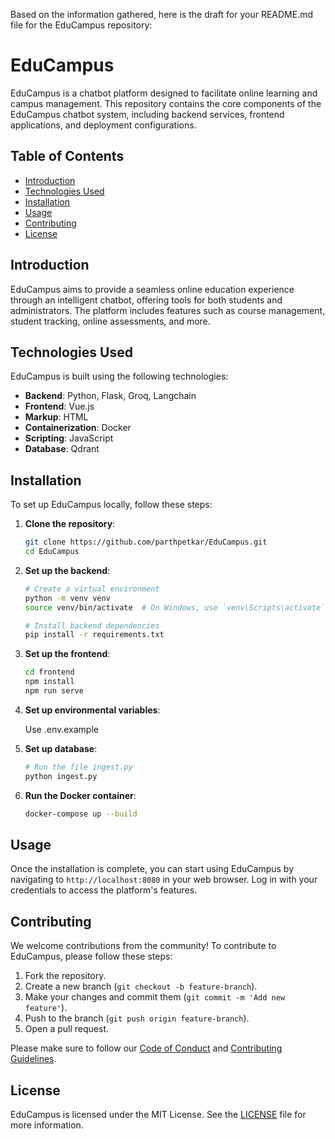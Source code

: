 Based on the information gathered, here is the draft for your README.md file for the EduCampus repository:

# EduCampus

EduCampus is a chatbot platform designed to facilitate online learning and campus management. This repository contains the core components of the EduCampus chatbot system, including backend services, frontend applications, and deployment configurations.

## Table of Contents
- [Introduction](#introduction)
- [Technologies Used](#technologies-used)
- [Installation](#installation)
- [Usage](#usage)
- [Contributing](#contributing)
- [License](#license)

## Introduction
EduCampus aims to provide a seamless online education experience through an intelligent chatbot, offering tools for both students and administrators. The platform includes features such as course management, student tracking, online assessments, and more.

## Technologies Used
EduCampus is built using the following technologies:
- **Backend**: Python, Flask, Groq, Langchain
- **Frontend**: Vue.js
- **Markup**: HTML
- **Containerization**: Docker
- **Scripting**: JavaScript
- **Database**: Qdrant

## Installation
To set up EduCampus locally, follow these steps:

1. **Clone the repository**:
    ```sh
    git clone https://github.com/parthpetkar/EduCampus.git
    cd EduCampus
    ```

2. **Set up the backend**:
    ```sh
    # Create a virtual environment
    python -m venv venv
    source venv/bin/activate  # On Windows, use `venv\Scripts\activate`

    # Install backend dependencies
    pip install -r requirements.txt
    ```

3. **Set up the frontend**:
    ```sh
    cd frontend
    npm install
    npm run serve
    ```
4. **Set up environmental variables**:
   
   Use .env.example
   
6. **Set up database**:
    ```sh
    # Run the file ingest.py
    python ingest.py
    ```
7. **Run the Docker container**:
    ```sh
    docker-compose up --build
    ```

## Usage
Once the installation is complete, you can start using EduCampus by navigating to `http://localhost:8080` in your web browser. Log in with your credentials to access the platform's features.

## Contributing
We welcome contributions from the community! To contribute to EduCampus, please follow these steps:

1. Fork the repository.
2. Create a new branch (`git checkout -b feature-branch`).
3. Make your changes and commit them (`git commit -m 'Add new feature'`).
4. Push to the branch (`git push origin feature-branch`).
5. Open a pull request.

Please make sure to follow our [Code of Conduct](CODE_OF_CONDUCT.md) and [Contributing Guidelines](CONTRIBUTING.md).

## License
EduCampus is licensed under the MIT License. See the [LICENSE](LICENSE) file for more information.
